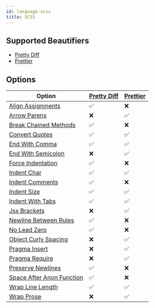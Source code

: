 ```yaml
---
id: language-scss
title: SCSS
---
```

## Supported Beautifiers
- [Pretty Diff](/docs/beautifier-pretty-diff.html)
- [Prettier](/docs/beautifier-prettier.html)
## Options
| Option | [Pretty Diff](/docs/beautifier-pretty-diff.html) | [Prettier](/docs/beautifier-prettier.html) |
| --- | --- | --- |
| [Align Assignments](/docs/option-align-assignments.html) | &#9989; | &#10060; |
| [Arrow Parens](/docs/option-arrow-parens.html) | &#10060; | &#9989; |
| [Break Chained Methods](/docs/option-break-chained-methods.html) | &#9989; | &#10060; |
| [Convert Quotes](/docs/option-convert-quotes.html) | &#9989; | &#9989; |
| [End With Comma](/docs/option-end-with-comma.html) | &#9989; | &#9989; |
| [End With Semicolon](/docs/option-end-with-semicolon.html) | &#10060; | &#9989; |
| [Force Indentation](/docs/option-force-indentation.html) | &#9989; | &#10060; |
| [Indent Char](/docs/option-indent-char.html) | &#9989; | &#9989; |
| [Indent Comments](/docs/option-indent-comments.html) | &#9989; | &#10060; |
| [Indent Size](/docs/option-indent-size.html) | &#9989; | &#9989; |
| [Indent With Tabs](/docs/option-indent-with-tabs.html) | &#9989; | &#9989; |
| [Jsx Brackets](/docs/option-jsx-brackets.html) | &#10060; | &#9989; |
| [Newline Between Rules](/docs/option-newline-between-rules.html) | &#9989; | &#10060; |
| [No Lead Zero](/docs/option-no-lead-zero.html) | &#9989; | &#10060; |
| [Object Curly Spacing](/docs/option-object-curly-spacing.html) | &#10060; | &#9989; |
| [Pragma Insert](/docs/option-pragma-insert.html) | &#10060; | &#9989; |
| [Pragma Require](/docs/option-pragma-require.html) | &#10060; | &#9989; |
| [Preserve Newlines](/docs/option-preserve-newlines.html) | &#9989; | &#10060; |
| [Space After Anon Function](/docs/option-space-after-anon-function.html) | &#9989; | &#10060; |
| [Wrap Line Length](/docs/option-wrap-line-length.html) | &#9989; | &#9989; |
| [Wrap Prose](/docs/option-wrap-prose.html) | &#10060; | &#9989; |
